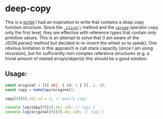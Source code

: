# deep-copy

This is a [script](./deepCopy.js) I had an inspiration to write that contains a deep copy function structure. Since the [`.slice()`]() method and the [`spread`]() operator copy only the first level, they are effective with reference types that contain only primitive values. This is an attempt to solve that (I am aware of the JSON.parse() method but decided to re-invent the wheel so to speak). One obvious limitation in this appraoch is call stack capacity (since I am using recursion), but for sufficiently non-complex reference structures (e.g. a trivial amount of nested arrays/objects) this should be a good solution.

## Usage:
```js
const original = [[{ obj: { id: 1 } }], 2, 3];
const copy = makeCopy(original);

copy[0][0].obj.id = 2; // modify copy

console.log(copy[0][0].obj.id); // logs 2
console.log(original[0][0].obj.id); // logs 1
```

